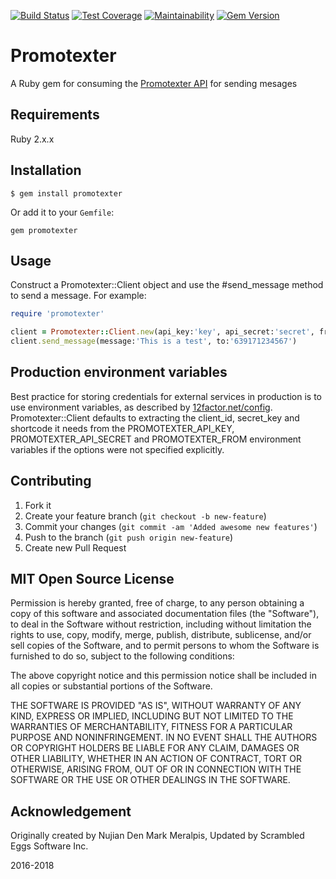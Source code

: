 [![Build Status](https://travis-ci.org/denmarkmeralpis/promotexter.svg?branch=master)](https://travis-ci.org/denmarkmeralpis/promotexter) [![Test Coverage](https://api.codeclimate.com/v1/badges/c20c43addcd61c8777f1/test_coverage)](https://codeclimate.com/github/denmarkmeralpis/promotexter/test_coverage) [![Maintainability](https://api.codeclimate.com/v1/badges/c20c43addcd61c8777f1/maintainability)](https://codeclimate.com/github/denmarkmeralpis/promotexter/maintainability) [![Gem Version](https://badge.fury.io/rb/promotexter.svg)](https://badge.fury.io/rb/promotexter)

Promotexter
======

A Ruby gem for consuming the [Promotexter API](http://promotexter.com/index.php/landing/developers) for sending mesages

## Requirements

  Ruby 2.x.x

## Installation

    $ gem install promotexter

 Or add it to your `Gemfile`:

  	gem promotexter

## Usage

Construct a Promotexter::Client object and use the #send_message method to
send a message. For example:

```ruby
require 'promotexter'

client = Promotexter::Client.new(api_key:'key', api_secret:'secret', from:'xxxxxx')
client.send_message(message:'This is a test', to:'639171234567')
```

## Production environment variables

Best practice for storing credentials for external services in production is
to use environment variables, as described by [12factor.net/config](http://12factor.net/config).
Promotexter::Client defaults to extracting the client_id, secret_key and shortcode it needs from the
PROMOTEXTER_API_KEY, PROMOTEXTER_API_SECRET and PROMOTEXTER_FROM environment variables if the
options were not specified explicitly.

## Contributing

1. Fork it
2. Create your feature branch (`git checkout -b new-feature`)
3. Commit your changes (`git commit -am 'Added awesome new features'`)
4. Push to the branch (`git push origin new-feature`)
5. Create new Pull Request

## MIT Open Source License

Permission is hereby granted, free of charge, to any person obtaining a copy of this software and associated documentation files (the "Software"), to deal in the Software without restriction, including without limitation the rights to use, copy, modify, merge, publish, distribute, sublicense, and/or sell copies of the Software, and to permit persons to whom the Software is furnished to do so, subject to the following conditions:

The above copyright notice and this permission notice shall be included in all copies or substantial portions of the Software.

THE SOFTWARE IS PROVIDED "AS IS", WITHOUT WARRANTY OF ANY KIND, EXPRESS OR IMPLIED, INCLUDING BUT NOT LIMITED TO THE WARRANTIES OF MERCHANTABILITY, FITNESS FOR A PARTICULAR PURPOSE AND NONINFRINGEMENT. IN NO EVENT SHALL THE AUTHORS OR COPYRIGHT HOLDERS BE LIABLE FOR ANY CLAIM, DAMAGES OR OTHER LIABILITY, WHETHER IN AN ACTION OF CONTRACT, TORT OR OTHERWISE, ARISING FROM, OUT OF OR IN CONNECTION WITH THE SOFTWARE OR THE USE OR OTHER DEALINGS IN THE SOFTWARE.

## Acknowledgement
Originally created by Nujian Den Mark Meralpis, Updated by Scrambled Eggs Software Inc.

2016-2018